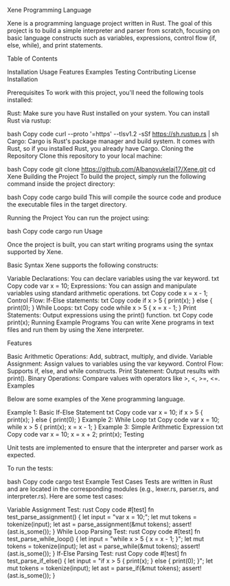 Xene Programming Language

Xene is a programming language project written in Rust. The goal of this project is to build a simple interpreter and parser from scratch, focusing on basic language constructs such as variables, expressions, control flow (if, else, while), and print statements.

Table of Contents

Installation
Usage
Features
Examples
Testing
Contributing
License
Installation

Prerequisites
To work with this project, you'll need the following tools installed:

Rust: Make sure you have Rust installed on your system.
You can install Rust via rustup:

bash
Copy code
curl --proto '=https' --tlsv1.2 -sSf https://sh.rustup.rs | sh
Cargo: Cargo is Rust's package manager and build system. It comes with Rust, so if you installed Rust, you already have Cargo.
Cloning the Repository
Clone this repository to your local machine:

bash
Copy code
git clone https://github.com/Albanovukelaj17/Xene.git
cd Xene
Building the Project
To build the project, simply run the following command inside the project directory:

bash
Copy code
cargo build
This will compile the source code and produce the executable files in the target directory.

Running the Project
You can run the project using:

bash
Copy code
cargo run
Usage

Once the project is built, you can start writing programs using the syntax supported by Xene.

Basic Syntax
Xene supports the following constructs:

Variable Declarations: You can declare variables using the var keyword.
txt
Copy code
var x = 10;
Expressions: You can assign and manipulate variables using standard arithmetic operations.
txt
Copy code
x = x - 1;
Control Flow:
If-Else statements:
txt
Copy code
if x > 5 {
    print(x);
} else {
    print(0);
}
While Loops:
txt
Copy code
while x > 5 {
    x = x - 1;
}
Print Statements: Output expressions using the print() function.
txt
Copy code
print(x);
Running Example Programs
You can write Xene programs in text files and run them by using the Xene interpreter.

Features

Basic Arithmetic Operations: Add, subtract, multiply, and divide.
Variable Assignment: Assign values to variables using the var keyword.
Control Flow: Supports if, else, and while constructs.
Print Statement: Output results with print().
Binary Operations: Compare values with operators like >, <, >=, <=.
Examples

Below are some examples of the Xene programming language.

Example 1: Basic If-Else Statement
txt
Copy code
var x = 10;
if x > 5 {
    print(x);
} else {
    print(0);
}
Example 2: While Loop
txt
Copy code
var x = 10;
while x > 5 {
    print(x);
    x = x - 1;
}
Example 3: Simple Arithmetic Expression
txt
Copy code
var x = 10;
x = x + 2;
print(x);
Testing

Unit tests are implemented to ensure that the interpreter and parser work as expected.

To run the tests:

bash
Copy code
cargo test
Example Test Cases
Tests are written in Rust and are located in the corresponding modules (e.g., lexer.rs, parser.rs, and interpreter.rs). Here are some test cases:

Variable Assignment Test:
rust
Copy code
#[test]
fn test_parse_assignment() {
    let input = "var x = 10;";
    let mut tokens = tokenize(input);
    let ast = parse_assignment(&mut tokens);
    assert!(ast.is_some());
}
While Loop Parsing Test:
rust
Copy code
#[test]
fn test_parse_while_loop() {
    let input = "while x > 5 { x = x - 1; }";
    let mut tokens = tokenize(input);
    let ast = parse_while(&mut tokens);
    assert!(ast.is_some());
}
If-Else Parsing Test:
rust
Copy code
#[test]
fn test_parse_if_else() {
    let input = "if x > 5 { print(x); } else { print(0); }";
    let mut tokens = tokenize(input);
    let ast = parse_if(&mut tokens);
    assert!(ast.is_some());
}
